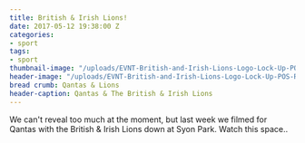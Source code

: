 ```yaml
---
title: British & Irish Lions!
date: 2017-05-12 19:38:00 Z
categories:
- sport
tags:
- sport
thumbnail-image: "/uploads/EVNT-British-and-Irish-Lions-Logo-Lock-Up-POS-RGB.jpg"
header-image: "/uploads/EVNT-British-and-Irish-Lions-Logo-Lock-Up-POS-RGB.jpg"
bread crumb: Qantas & Lions
header-caption: Qantas & The British & Irish Lions
---
```


We can't reveal too much at the moment, but last week we filmed for Qantas with the British & Irish Lions down at Syon Park. Watch this space..